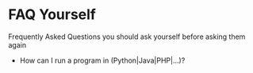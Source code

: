 # FAQ Yourself
Frequently Asked Questions you should ask yourself before asking them again

- How can I run a program in (Python|Java|PHP|...)?
